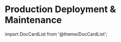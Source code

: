 # Production Deployment & Maintenance

import DocCardList from '@theme/DocCardList';

<DocCardList />